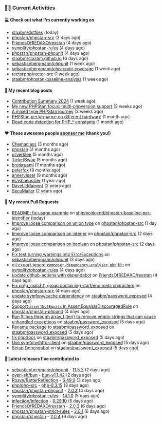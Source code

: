 ### 👨‍💻 Current Activities


#### 💻 Check out what I'm currently working on

- [staabm/dotfiles](https://github.com/staabm/dotfiles) (today)
- [phpstan/phpstan-src](https://github.com/phpstan/phpstan-src) (2 days ago)
- [FriendsOfREDAXO/rexstan](https://github.com/FriendsOfREDAXO/rexstan) (4 days ago)
- [symplify/phpstan-rules](https://github.com/symplify/phpstan-rules) (4 days ago)
- [phpstan/phpstan-phpunit](https://github.com/phpstan/phpstan-phpunit) (4 days ago)
- [staabm/staabm.github.io](https://github.com/staabm/staabm.github.io) (6 days ago)
- [sebastianbergmann/phpunit](https://github.com/sebastianbergmann/phpunit) (1 week ago)
- [sebastianbergmann/php-code-coverage](https://github.com/sebastianbergmann/php-code-coverage) (1 week ago)
- [rectorphp/rector-src](https://github.com/rectorphp/rector-src) (1 week ago)
- [staabm/phpstan-baseline-analysis](https://github.com/staabm/phpstan-baseline-analysis) (1 week ago)


#### 📜 My recent blog posts

- [Contribution Summary 2024](https://staabm.github.io/2024/12/11/contribution-summary-2024.html) (1 week ago)
- [My new PHPStan focus: multi-phpversion support](https://staabm.github.io/2024/11/28/phpstan-php-version-in-scope.html) (3 weeks ago)
- [A mixed type PHPStan journey](https://staabm.github.io/2024/11/26/phpstan-mixed-types.html) (3 weeks ago)
- [PHPStan performance on different hardware](https://staabm.github.io/2024/11/17/phpstan-performance-on-different-hardware.html) (1 month ago)
- [Dead code detection for PHP_* constants](https://staabm.github.io/2024/11/14/phpstan-php-version-narrowing.html) (1 month ago)


#### ❤️ These awesome people [sponsor me](https://github.com/sponsors/staabm) (thank you!)

- [Chemaclass](https://github.com/Chemaclass) (3 months ago)
- [phpstan](https://github.com/phpstan) (4 months ago)
- [oliverklee](https://github.com/oliverklee) (5 months ago)
- [TicketSwap](https://github.com/TicketSwap) (5 months ago)
- [brotkrueml](https://github.com/brotkrueml) (7 months ago)
- [peterfox](https://github.com/peterfox) (9 months ago)
- [annervisser](https://github.com/annervisser) (9 months ago)
- [eliashaeussler](https://github.com/eliashaeussler) (1 year ago)
- [DaveLiddament](https://github.com/DaveLiddament) (2 years ago)
- [SecuMailer](https://github.com/SecuMailer) (2 years ago)


#### 🔨 My recent Pull Requests

- [README: fix usage example](https://github.com/shipmonk-rnd/phpstan-baseline-per-identifier/pull/26) on [shipmonk-rnd/phpstan-baseline-per-identifier](https://github.com/shipmonk-rnd/phpstan-baseline-per-identifier) (today)
- [Improve loose comparison on union type](https://github.com/phpstan/phpstan-src/pull/3750) on [phpstan/phpstan-src](https://github.com/phpstan/phpstan-src) (1 day ago)
- [Improve loose comparison on integer](https://github.com/phpstan/phpstan-src/pull/3748) on [phpstan/phpstan-src](https://github.com/phpstan/phpstan-src) (2 days ago)
- [Improve loose comparison on boolean](https://github.com/phpstan/phpstan-src/pull/3747) on [phpstan/phpstan-src](https://github.com/phpstan/phpstan-src) (2 days ago)
- [Fix test turning warnings into ErrorExceptions](https://github.com/sebastianbergmann/phpunit/pull/6089) on [sebastianbergmann/phpunit](https://github.com/sebastianbergmann/phpunit) (3 days ago)
- [git export-ignore `composer-dependency-analyser.php` file](https://github.com/symplify/phpstan-rules/pull/157) on [symplify/phpstan-rules](https://github.com/symplify/phpstan-rules) (4 days ago)
- [update github-actions with dependabot](https://github.com/FriendsOfREDAXO/rexstan/pull/796) on [FriendsOfREDAXO/rexstan](https://github.com/FriendsOfREDAXO/rexstan) (4 days ago)
- [Fix preg_match() group containing start/end meta characters](https://github.com/phpstan/phpstan-src/pull/3740) on [phpstan/phpstan-src](https://github.com/phpstan/phpstan-src) (4 days ago)
- [update symfony/cache dependency](https://github.com/staabm/password_exposed/pull/9) on [staabm/password_exposed](https://github.com/staabm/password_exposed) (4 days ago)
- [Support `assertNotEquals` in AssertEqualsIsDiscouragedRule](https://github.com/phpstan/phpstan-phpunit/pull/219) on [phpstan/phpstan-phpunit](https://github.com/phpstan/phpstan-phpunit) (4 days ago)
- [Run $lines through array_filter() to remove empty strings that can cause unhandled exceptions](https://github.com/staabm/password_exposed/pull/8) on [staabm/password_exposed](https://github.com/staabm/password_exposed) (5 days ago)
- [Rename package to staabm/password_exposed](https://github.com/staabm/password_exposed/pull/7) on [staabm/password_exposed](https://github.com/staabm/password_exposed) (5 days ago)
- [fix phpdocs](https://github.com/staabm/password_exposed/pull/4) on [staabm/password_exposed](https://github.com/staabm/password_exposed) (5 days ago)
- [Use symfony/http-client](https://github.com/staabm/password_exposed/pull/3) on [staabm/password_exposed](https://github.com/staabm/password_exposed) (5 days ago)
- [Setup Dependabot](https://github.com/staabm/password_exposed/pull/2) on [staabm/password_exposed](https://github.com/staabm/password_exposed) (5 days ago)


#### 🔭 Latest releases I've contributed to

- [sebastianbergmann/phpunit](https://github.com/sebastianbergmann/phpunit) - [11.5.2](https://github.com/sebastianbergmann/phpunit/releases/tag/11.5.2) (2 days ago)
- [oven-sh/bun](https://github.com/oven-sh/bun) - [bun-v1.1.42](https://github.com/oven-sh/bun/releases/tag/bun-v1.1.42) (2 days ago)
- [Roave/BetterReflection](https://github.com/Roave/BetterReflection) - [6.49.0](https://github.com/Roave/BetterReflection/releases/tag/6.49.0) (3 days ago)
- [php/php-src](https://github.com/php/php-src) - [php-8.3.15](https://github.com/php/php-src/releases/tag/php-8.3.15) (3 days ago)
- [phpstan/phpstan-phpunit](https://github.com/phpstan/phpstan-phpunit) - [2.0.3](https://github.com/phpstan/phpstan-phpunit/releases/tag/2.0.3) (4 days ago)
- [symplify/phpstan-rules](https://github.com/symplify/phpstan-rules) - [14.1.0](https://github.com/symplify/phpstan-rules/releases/tag/14.1.0) (5 days ago)
- [infection/infection](https://github.com/infection/infection) - [0.29.10](https://github.com/infection/infection/releases/tag/0.29.10) (5 days ago)
- [FriendsOfREDAXO/rexstan](https://github.com/FriendsOfREDAXO/rexstan) - [2.0.2](https://github.com/FriendsOfREDAXO/rexstan/releases/tag/2.0.2) (6 days ago)
- [phpstan/phpstan-strict-rules](https://github.com/phpstan/phpstan-strict-rules) - [2.0.1](https://github.com/phpstan/phpstan-strict-rules/releases/tag/2.0.1) (6 days ago)
- [phpstan/phpstan](https://github.com/phpstan/phpstan) - [2.0.4](https://github.com/phpstan/phpstan/releases/tag/2.0.4) (6 days ago)
